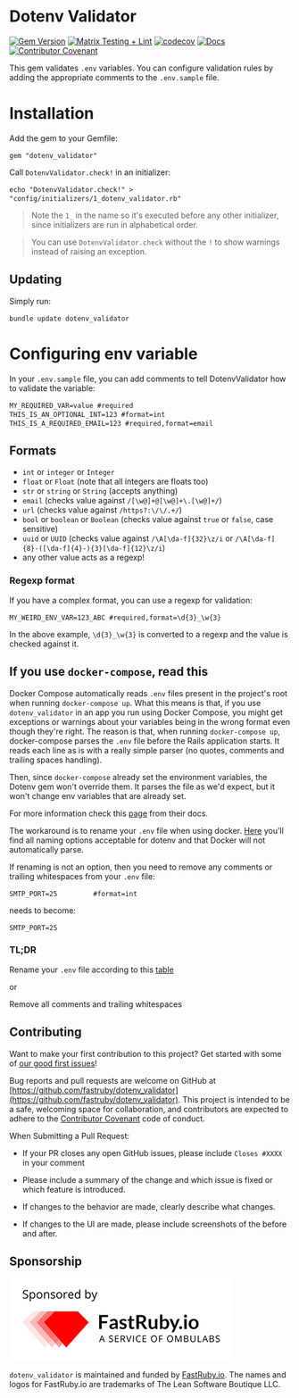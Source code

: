 # Dotenv Validator

[![Gem Version](https://badge.fury.io/rb/dotenv_validator.svg)](https://badge.fury.io/rb/dotenv_validator) [![Matrix Testing + Lint](https://github.com/fastruby/dotenv_validator/actions/workflows/main.yml/badge.svg)](https://github.com/fastruby/dotenv_validator/actions/workflows/main.yml) [![codecov](https://codecov.io/gh/fastruby/dotenv_validator/branch/main/graph/badge.svg)](https://codecov.io/gh/fastruby/dotenv_validator) [![Docs](http://img.shields.io/badge/yard-docs-blue.svg)](https://www.rubydoc.info/gems/dotenv_validator/) [![Contributor Covenant](https://img.shields.io/badge/Contributor%20Covenant-v1.4%20adopted-ff69b4.svg)](CODE_OF_CONDUCT.md)

This gem validates `.env` variables. You can configure validation rules by
adding the appropriate comments to the `.env.sample` file.

# Installation

Add the gem to your Gemfile:

```
gem "dotenv_validator"
```

Call `DotenvValidator.check!` in an initializer:

```
echo "DotenvValidator.check!" > "config/initializers/1_dotenv_validator.rb"
```

> Note the `1_` in the name so it's executed before any other initializer, since initializers are run in alphabetical order.

> You can use `DotenvValidator.check` without the `!` to show warnings instead of raising an exception.

## Updating

Simply run:

```
bundle update dotenv_validator
```

# Configuring env variable

In your `.env.sample` file, you can add comments to tell DotenvValidator how to validate the variable:

```
MY_REQUIRED_VAR=value #required
THIS_IS_AN_OPTIONAL_INT=123 #format=int
THIS_IS_A_REQUIRED_EMAIL=123 #required,format=email
```

## Formats

- `int` or `integer` or `Integer`
- `float` or `Float` (note that all integers are floats too)
- `str` or `string` or `String` (accepts anything)
- `email` (checks value against `/[\w@]+@[\w@]+\.[\w@]+/`)
- `url` (checks value against `/https?:\/\/.+/`)
- `bool` or `boolean` or `Boolean` (checks value against `true` or `false`, case sensitive)
- `uuid` or `UUID` (checks value against `/\A[\da-f]{32}\z/i` or `/\A[\da-f]{8}-([\da-f]{4}-){3}[\da-f]{12}\z/i`)
- any other value acts as a regexp!

### Regexp format

If you have a complex format, you can use a regexp for validation:

```
MY_WEIRD_ENV_VAR=123_ABC #required,format=\d{3}_\w{3}
```

In the above example, `\d{3}_\w{3}` is converted to a regexp and the value is checked against it.

## If you use `docker-compose`, read this

Docker Compose automatically reads `.env` files present in the project's root when running `docker-compose up`. What this means is that, if you use `dotenv_validator` in an app you run using Docker Compose, you might get exceptions or warnings about your variables being in the wrong format even though they're right. The reason is that, when running `docker-compose up`, docker-compose parses the `.env` file before the Rails application starts. It reads each line as is with a really simple parser (no quotes, comments and trailing spaces handling).

Then, since `docker-compose` already set the environment variables, the Dotenv gem won't override them. It parses the file as we'd expect, but it won't change env variables that are already set.

For more information check this [page](https://docs.docker.com/compose/environment-variables/#set-environment-variables-in-containers) from their docs.

The workaround is to rename your `.env` file when using docker. [Here](https://github.com/bkeepers/dotenv#what-other-env-files-can-i-use) you'll find all naming options acceptable for dotenv and that Docker will not automatically parse.

If renaming is not an option, then you need to remove any comments or trailing whitespaces from your `.env` file:
```
SMTP_PORT=25         #format=int
```
needs to become:
```
SMTP_PORT=25
```

### TL;DR
Rename your `.env` file according to this [table](https://github.com/bkeepers/dotenv#what-other-env-files-can-i-use)

or

Remove all comments and trailing whitespaces

## Contributing

Want to make your first contribution to this project? Get started with some of [our good first issues](https://github.com/fastruby/dotenv_validator/contribute)!

Bug reports and pull requests are welcome on GitHub at [https://github.com/fastruby/dotenv_validator](https://github.com/fastruby/dotenv_validator). This project is intended to be a safe, welcoming space for collaboration, and contributors are expected to adhere to the [Contributor Covenant](http://contributor-covenant.org) code of conduct.

When Submitting a Pull Request:

* If your PR closes any open GitHub issues, please include `Closes #XXXX` in your comment

* Please include a summary of the change and which issue is fixed or which feature is introduced.

* If changes to the behavior are made, clearly describe what changes.

* If changes to the UI are made, please include screenshots of the before and after.

## Sponsorship

![FastRuby.io | Rails Upgrade Services](fastruby-logo.png)

`dotenv_validator` is maintained and funded by [FastRuby.io](https://fastruby.io). The names and logos for FastRuby.io are trademarks of The Lean Software Boutique LLC.

